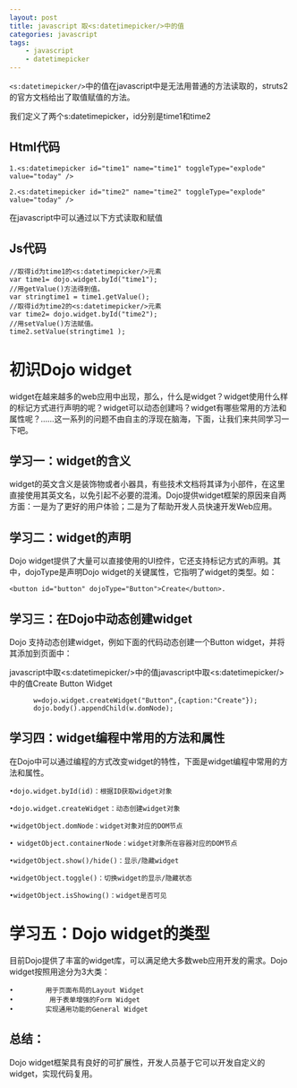 ```yaml
---
layout: post
title: javascript 取<s:datetimepicker/>中的值
categories: javascript
tags: 
    - javascript
    - datetimepicker
---
```


`<s:datetimepicker/>`中的值在javascript中是无法用普通的方法读取的，struts2的官方文档给出了取值赋值的方法。

我们定义了两个s:datetimepicker，id分别是time1和time2

## Html代码

    1.<s:datetimepicker id="time1" name="time1" toggleType="explode" value="today" />   

    2.<s:datetimepicker id="time2" name="time2" toggleType="explode" value="today" />  

在javascript中可以通过以下方式读取和赋值

## Js代码 

    //取得id为time1的<s:datetimepicker/>元素  
    var time1= dojo.widget.byId("time1");  
    //用getValue()方法得到值。  
    var stringtime1 = time1.getValue();  
    //取得id为time2的<s:datetimepicker/>元素  
    var time2= dojo.widget.byId("time2");  
    //用setValue()方法赋值。  
    time2.setValue(stringtime1 ); 

# 初识Dojo widget

widget在越来越多的web应用中出现，那么，什么是widget？widget使用什么样的标记方式进行声明的呢？widget可以动态创建吗？widget有哪些常用的方法和属性呢？……这一系列的问题不由自主的浮现在脑海，下面，让我们来共同学习一下吧。

## 学习一：widget的含义

widget的英文含义是装饰物或者小器具，有些技术文档将其译为小部件，在这里直接使用其英文名，以免引起不必要的混淆。Dojo提供widget框架的原因来自两方面：一是为了更好的用户体验；二是为了帮助开发人员快速开发Web应用。


## 学习二：widget的声明

Dojo widget提供了大量可以直接使用的UI控件，它还支持标记方式的声明。其中，dojoType是声明Dojo widget的关键属性，它指明了widget的类型。如： 

    <button id="button" dojoType="Button">Create</button>.

## 学习三：在Dojo中动态创建widget

Dojo 支持动态创建widget，例如下面的代码动态创建一个Button widget，并将其添加到页面中：

javascript中取<s:datetimepicker/>中的值javascript中取<s:datetimepicker/>中的值Create Button Widget

          w=dojo.widget.createWidget("Button",{caption:"Create"});
          dojo.body().appendChild(w.domNode);

## 学习四：widget编程中常用的方法和属性

在Dojo中可以通过编程的方式改变widget的特性，下面是widget编程中常用的方法和属性。

    •dojo.widget.byId(id)：根据ID获取widget对象

    •dojo.widget.createWidget：动态创建widget对象

    •widgetObject.domNode：widget对象对应的DOM节点

    • widgetObject.containerNode：widget对象所在容器对应的DOM节点

    •widgetObject.show()/hide()：显示/隐藏widget

    •widgetObject.toggle()：切换widget的显示/隐藏状态

    •widgetObject.isShowing()：widget是否可见

# 学习五：Dojo widget的类型

目前Dojo提供了丰富的widget库，可以满足绝大多数web应用开发的需求。Dojo widget按照用途分为3大类：

    •        用于页面布局的Layout Widget
    •         用于表单增强的Form Widget
    •        实现通用功能的General Widget

 
## 总结：

Dojo widget框架具有良好的可扩展性，开发人员基于它可以开发自定义的widget，实现代码复用。